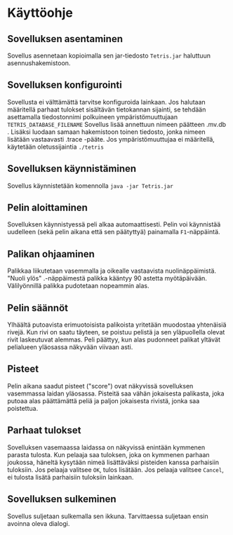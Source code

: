 # Käyttöohje

## Sovelluksen asentaminen

Sovellus asennetaan kopioimalla sen jar-tiedosto `Tetris.jar` haluttuun asennushakemistoon. 

## Sovelluksen konfigurointi

Sovellusta ei välttämättä tarvitse konfiguroida lainkaan. Jos halutaan määritellä parhaat tulokset sisältävän tietokannan sijainti, se tehdään asettamalla tiedostonnimi polkuineen ympäristömuuttujaan `TETRIS_DATABASE_FILENAME`
Sovellus lisää annettuun nimeen päätteen .mv.db . Lisäksi luodaan samaan hakemistoon toinen tiedosto, jonka nimeen lisätään vastaavasti .trace -pääte. Jos ympäristömuuttujaa ei määritellä, käytetään oletussijaintia `./tetris` 

## Sovelluksen käynnistäminen

Sovellus käynnistetään komennolla `java -jar Tetris.jar`

## Pelin aloittaminen

Sovelluksen käynnistyessä peli alkaa automaattisesti. Pelin voi käynnistää uudelleen (sekä pelin aikana että sen päätyttyä) painamalla `F1`-näppäintä.

## Palikan ohjaaminen

Palikkaa liikutetaan vasemmalla ja oikealle vastaavista nuolinäppäimistä. "Nuoli ylös" .-näppäimestä palikka kääntyy 90 astetta myötäpäivään. Välilyönnillä palikka pudotetaan nopeammin alas.

## Pelin säännöt

Ylhäältä putoavista erimuotoisista palikoista yritetään muodostaa yhtenäisiä rivejä. Kun rivi on saatu täyteen, se poistuu pelistä ja sen yläpuollella olevat rivit laskeutuvat alemmas. Peli päättyy, kun alas pudonneet palikat yltävät pelialueen yläosassa näkyvään viivaan asti.

## Pisteet

Pelin aikana saadut pisteet ("score") ovat näkyvissä sovelluksen vasemmassa laidan yläosassa. Pisteitä saa vähän jokaisesta palikasta, joka putoaa alas päättämättä peliä ja paljon jokaisesta rivistä, jonka saa poistettua.

## Parhaat tulokset

Sovelluksen vasemaassa laidassa on näkyvissä enintään kymmenen parasta tulosta. Kun pelaaja saa tuloksen, joka on kymmenen parhaan joukossa, häneltä kysytään nimeä lisättäväksi pisteiden kanssa parhaisiin tuloksiin. Jos pelaaja valitsee `OK`, tulos lisätään. Jos pelaaja valitsee `Cancel`, ei tulosta lisätä parhaisiin tuloksiin lainkaan.

## Sovelluksen sulkeminen

Sovellus suljetaan sulkemalla sen ikkuna. Tarvittaessa suljetaan ensin avoinna oleva dialogi.

